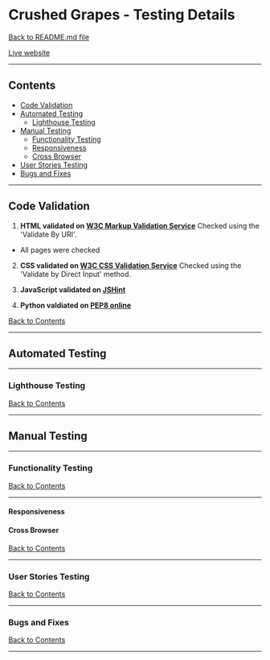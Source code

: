 # Crushed Grapes - Testing Details

[Back to README.md file](README.md)

[Live website](https://crushed-grapes.herokuapp.com/)

___
## Contents
* [Code Validation](#code-validation)
* [Automated Testing](#automated-testing)
    + [Lighthouse Testing](#lighthouse-testing)
* [Manual Testing](#manual-testing)
    + [Functionality Testing](#functionality-testing)
    + [Responsiveness](#responsiveness)
    + [Cross Browser](#cross-browser)
* [User Stories Testing](#user-stories-testing)
* [Bugs and Fixes](#bugs-and-fixes)
___

## Code Validation

1. **HTML validated on [W3C Markup Validation Service](https://validator.w3.org/)**
Checked using the 'Validate By URI'.
* All pages were checked 

2. **CSS validated on [W3C CSS Validation Service](https://jigsaw.w3.org/css-validator/#validate_by_input)**
Checked using the 'Validate by Direct Input' method.

3. **JavaScript validated on [JSHint](https://jshint.com/)**

4. **Python valdiated on [PEP8 online](http://pep8online.com/)**



[Back to Contents](#contents)
***

## Automated Testing
___
### Lighthouse Testing

[Back to Contents](#contents)
***
## Manual Testing
___
### Functionality Testing

[Back to Contents](#contents)
___

#### Responsiveness



#### Cross Browser


[Back to Contents](#contents)
___
### User Stories Testing

[Back to Contents](#contents)
___
### Bugs and Fixes

[Back to Contents](#contents)
___
